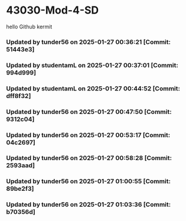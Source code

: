 ﻿# 43030-Mod-4-SD
hello Github
kermit
### Updated by tunder56 on 2025-01-27 00:36:21 [Commit: 51443e3]
### Updated by studentamL on 2025-01-27 00:37:01 [Commit: 994d999]
### Updated by studentamL on 2025-01-27 00:44:52 [Commit: dff8f32]
### Updated by tunder56 on 2025-01-27 00:47:50 [Commit: 9312c04]
### Updated by tunder56 on 2025-01-27 00:53:17 [Commit: 04c2697]
### Updated by tunder56 on 2025-01-27 00:58:28 [Commit: 2593aad]
### Updated by tunder56 on 2025-01-27 01:00:55 [Commit: 89be2f3]
### Updated by tunder56 on 2025-01-27 01:03:36 [Commit: b70356d]
